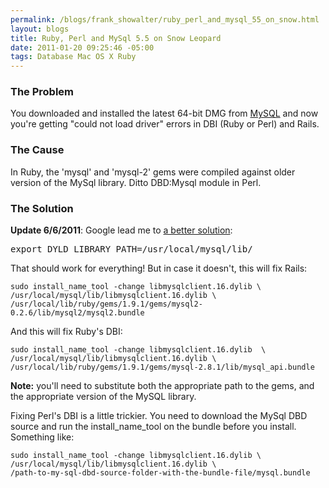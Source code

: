 ```yaml
--- 
permalink: /blogs/frank_showalter/ruby_perl_and_mysql_55_on_snow.html
layout: blogs
title: Ruby, Perl and MySql 5.5 on Snow Leopard
date: 2011-01-20 09:25:46 -05:00
tags: Database Mac OS X Ruby
---
```

<h3>The Problem</h3>

<p>You downloaded and installed the latest 64-bit DMG from <a href="http://dev.mysql.com/downloads/mysql/">MySQL</a> and now you're getting "could not load driver" errors in DBI (Ruby or Perl) and Rails.</p>

<h3>The Cause</h3>

<p>In Ruby, the 'mysql' and 'mysql-2' gems were compiled against older version of the MySql library. Ditto DBD:Mysql module in Perl.</p>

<h3>The Solution</h3>

<p><strong>Update 6/6/2011</strong>: Google lead me to <a href="http://www.blog.bridgeutopiaweb.com/post/how-to-fix-mysql-load-issues-on-mac-os-x/">a better solution</a>:</p>

<pre>export DYLD_LIBRARY_PATH=/usr/local/mysql/lib/</pre>

<p>That should work for everything! But in case it doesn't, this will fix Rails:</p>

    sudo install_name_tool -change libmysqlclient.16.dylib \ 
    /usr/local/mysql/lib/libmysqlclient.16.dylib \
    /usr/local/lib/ruby/gems/1.9.1/gems/mysql2-0.2.6/lib/mysql2/mysql2.bundle

<p>And this will fix Ruby's DBI:</p>

    sudo install_name_tool -change libmysqlclient.16.dylib  \ 
    /usr/local/mysql/lib/libmysqlclient.16.dylib \
    /usr/local/lib/ruby/gems/1.9.1/gems/mysql-2.8.1/lib/mysql_api.bundle

<p><strong>Note:</strong> you'll need to substitute both the appropriate path to the gems, and the appropriate version of the MySQL library.</p>

<p>Fixing Perl's DBI is a little trickier. You need to download the MySql DBD source and run the install_name_tool on the bundle before you install. Something like:</p>

    sudo install_name_tool -change libmysqlclient.16.dylib \ 
    /usr/local/mysql/lib/libmysqlclient.16.dylib \
    /path-to-my-sql-dbd-source-folder-with-the-bundle-file/mysql.bundle

